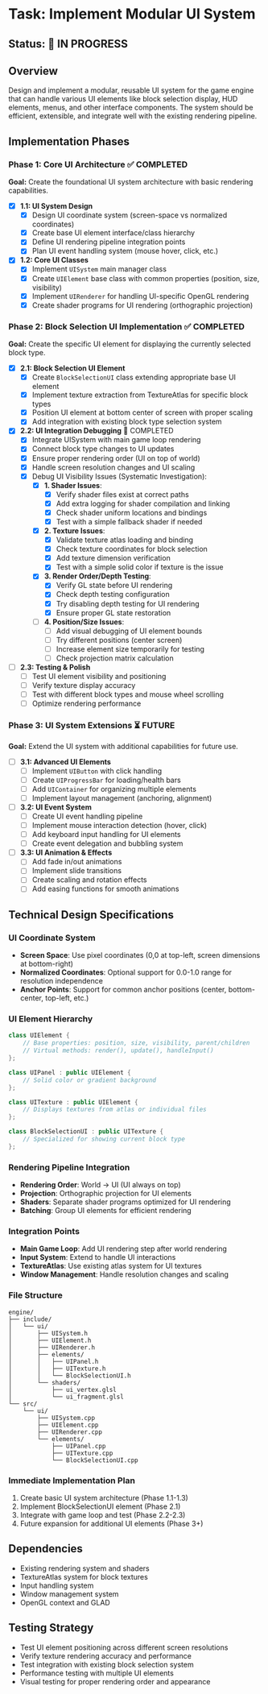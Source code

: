 # Task: Implement Modular UI System

## Status: 🔄 IN PROGRESS

## Overview
Design and implement a modular, reusable UI system for the game engine that can handle various UI elements like block selection display, HUD elements, menus, and other interface components. The system should be efficient, extensible, and integrate well with the existing rendering pipeline.

## Implementation Phases

### Phase 1: Core UI Architecture ✅ COMPLETED
**Goal:** Create the foundational UI system architecture with basic rendering capabilities.

- [x] **1.1: UI System Design**
  - [x] Design UI coordinate system (screen-space vs normalized coordinates)
  - [x] Create base UI element interface/class hierarchy
  - [x] Define UI rendering pipeline integration points
  - [x] Plan UI event handling system (mouse hover, click, etc.)

- [x] **1.2: Core UI Classes**
  - [x] Implement `UISystem` main manager class
  - [x] Create `UIElement` base class with common properties (position, size, visibility)
  - [x] Implement `UIRenderer` for handling UI-specific OpenGL rendering
  - [x] Create shader programs for UI rendering (orthographic projection)

### Phase 2: Block Selection UI Implementation ✅ COMPLETED
**Goal:** Create the specific UI element for displaying the currently selected block type.

- [x] **2.1: Block Selection UI Element**
  - [x] Create `BlockSelectionUI` class extending appropriate base UI element
  - [x] Implement texture extraction from TextureAtlas for specific block types
  - [x] Position UI element at bottom center of screen with proper scaling
  - [x] Add integration with existing block type selection system

- [x] **2.2: UI Integration Debugging** 🚨 COMPLETED
  - [x] Integrate UISystem with main game loop rendering
  - [x] Connect block type changes to UI updates
  - [x] Ensure proper rendering order (UI on top of world)
  - [x] Handle screen resolution changes and UI scaling
  - [x] Debug UI Visibility Issues (Systematic Investigation):
    - [x] **1. Shader Issues**: 
      - [x] Verify shader files exist at correct paths
      - [x] Add extra logging for shader compilation and linking
      - [x] Check shader uniform locations and bindings
      - [x] Test with a simple fallback shader if needed
    - [x] **2. Texture Issues**:
      - [x] Validate texture atlas loading and binding
      - [x] Check texture coordinates for block selection
      - [x] Add texture dimension verification
      - [x] Test with a simple solid color if texture is the issue
    - [x] **3. Render Order/Depth Testing**:
      - [x] Verify GL state before UI rendering
      - [x] Check depth testing configuration
      - [x] Try disabling depth testing for UI rendering
      - [x] Ensure proper GL state restoration
    - [ ] **4. Position/Size Issues**:
      - [ ] Add visual debugging of UI element bounds
      - [ ] Try different positions (center screen)
      - [ ] Increase element size temporarily for testing
      - [ ] Check projection matrix calculation

- [ ] **2.3: Testing & Polish**
  - [ ] Test UI element visibility and positioning
  - [ ] Verify texture display accuracy
  - [ ] Test with different block types and mouse wheel scrolling
  - [ ] Optimize rendering performance

### Phase 3: UI System Extensions ⏳ FUTURE
**Goal:** Extend the UI system with additional capabilities for future use.

- [ ] **3.1: Advanced UI Elements**
  - [ ] Implement `UIButton` with click handling
  - [ ] Create `UIProgressBar` for loading/health bars
  - [ ] Add `UIContainer` for organizing multiple elements
  - [ ] Implement layout management (anchoring, alignment)

- [ ] **3.2: UI Event System**
  - [ ] Create UI event handling pipeline
  - [ ] Implement mouse interaction detection (hover, click)
  - [ ] Add keyboard input handling for UI elements
  - [ ] Create event delegation and bubbling system

- [ ] **3.3: UI Animation & Effects**
  - [ ] Add fade in/out animations
  - [ ] Implement slide transitions
  - [ ] Create scaling and rotation effects
  - [ ] Add easing functions for smooth animations

## Technical Design Specifications

### UI Coordinate System
- **Screen Space**: Use pixel coordinates (0,0 at top-left, screen dimensions at bottom-right)
- **Normalized Coordinates**: Optional support for 0.0-1.0 range for resolution independence
- **Anchor Points**: Support for common anchor positions (center, bottom-center, top-left, etc.)

### UI Element Hierarchy
```cpp
class UIElement {
    // Base properties: position, size, visibility, parent/children
    // Virtual methods: render(), update(), handleInput()
};

class UIPanel : public UIElement {
    // Solid color or gradient background
};

class UITexture : public UIElement {
    // Displays textures from atlas or individual files
};

class BlockSelectionUI : public UITexture {
    // Specialized for showing current block type
};
```

### Rendering Pipeline Integration
- **Rendering Order**: World → UI (UI always on top)
- **Projection**: Orthographic projection for UI elements
- **Shaders**: Separate shader programs optimized for UI rendering
- **Batching**: Group UI elements for efficient rendering

### Integration Points
- **Main Game Loop**: Add UI rendering step after world rendering
- **Input System**: Extend to handle UI interactions
- **TextureAtlas**: Use existing atlas system for UI textures
- **Window Management**: Handle resolution changes and scaling

### File Structure
```
engine/
├── include/
│   └── ui/
│       ├── UISystem.h
│       ├── UIElement.h
│       ├── UIRenderer.h
│       ├── elements/
│       │   ├── UIPanel.h
│       │   ├── UITexture.h
│       │   └── BlockSelectionUI.h
│       └── shaders/
│           ├── ui_vertex.glsl
│           └── ui_fragment.glsl
└── src/
    └── ui/
        ├── UISystem.cpp
        ├── UIElement.cpp
        ├── UIRenderer.cpp
        └── elements/
            ├── UIPanel.cpp
            ├── UITexture.cpp
            └── BlockSelectionUI.cpp
```

### Immediate Implementation Plan
1. Create basic UI system architecture (Phase 1.1-1.3)
2. Implement BlockSelectionUI element (Phase 2.1)
3. Integrate with game loop and test (Phase 2.2-2.3)
4. Future expansion for additional UI elements (Phase 3+)

## Dependencies
- Existing rendering system and shaders
- TextureAtlas system for block textures
- Input handling system
- Window management system
- OpenGL context and GLAD

## Testing Strategy
- Test UI element positioning across different screen resolutions
- Verify texture rendering accuracy and performance
- Test integration with existing block selection system
- Performance testing with multiple UI elements
- Visual testing for proper rendering order and appearance
